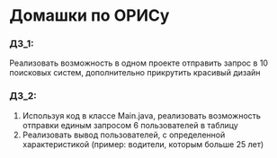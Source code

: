 # Домашки по ОРИСу

### ДЗ_1:
Реализовать возможность в одном проекте отправить запрос в 10 поисковых систем, дополнительно прикрутить красивый дизайн

### ДЗ_2:
1) Используя код в классе Main.java, реализовать возможность отправки единым запросом 6 пользователей в таблицу
2) Реализовать вывод пользователей, с определенной характеристикой (пример: водители, которым больше 25 лет) 